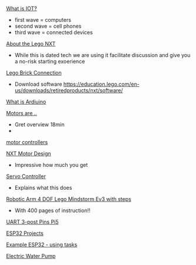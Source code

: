 [What is IOT?](https://www.youtube.com/watch?v=7yYb2224yH0&t=49s)
- first wave = computers
- second wave = cell phones
- third wave = connected devices



[About the Lego NXT](https://www.youtube.com/watch?v=l0vqZQMF0A4&t=133s)
- While this is dated tech we are using it facilitate discussion and give you a no-risk starting exoerience

[Lego Brick Connection](https://www.youtube.com/watch?v=l4RxBGn-_ac)
- Download software https://education.lego.com/en-us/downloads/retiredproducts/nxt/software/

[What is Ardiuino](https://www.youtube.com/watch?v=nL34zDTPkcs)


[Motors are ..](https://www.youtube.com/shorts/rift8UbrAyQ)
- Gret overview 18min
- 
[motor controllers](https://www.youtube.com/watch?v=-PCuDnpgiew)

[NXT Motor Design](https://www.philohome.com/nxtmotor/nxtmotor.htm)
-  Impressive how much you get

[Servo Controller](https://www.adafruit.com/product/815)
- Explains what this does

[Robotic Arm 4 DOF Lego Mindstorm Ev3 with steps](https://www.youtube.com/watch?v=AsEyM2mEj04)
- With 400 pages of instruction!!

[UART 3-post Pins Pi5](https://www.youtube.com/watch?v=LsNIRMNAAZ8&t=364s)

[ESP32 Projects](https://www.youtube.com/watch?v=sjIpt7wNMN8)

[Example ESP32 - using  tasks](https://www.youtube.com/watch?v=382p1NT1Wcs&t=76s)

[Electric Water Pump](https://www.youtube.com/shorts/Lrxui5BbrP4)


